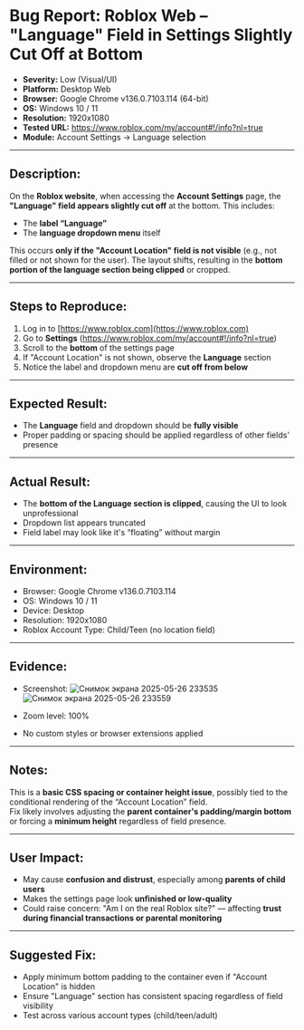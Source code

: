 # Bug Report: Roblox Web – "Language" Field in Settings Slightly Cut Off at Bottom

- **Severity:** Low (Visual/UI)  
- **Platform:** Desktop Web  
- **Browser:** Google Chrome v136.0.7103.114 (64-bit)  
- **OS:** Windows 10 / 11  
- **Resolution:** 1920x1080  
- **Tested URL:** https://www.roblox.com/my/account#!/info?nl=true
- **Module:** Account Settings → Language selection

---

## Description:

On the **Roblox website**, when accessing the **Account Settings** page, the **"Language" field appears slightly cut off** at the bottom. This includes:

- The **label “Language”**  
- The **language dropdown menu** itself

This occurs **only if the "Account Location" field is not visible** (e.g., not filled or not shown for the user). The layout shifts, resulting in the **bottom portion of the language section being clipped** or cropped.

---

## Steps to Reproduce:

1. Log in to [https://www.roblox.com](https://www.roblox.com)  
2. Go to **Settings** (https://www.roblox.com/my/account#!/info?nl=true)
3. Scroll to the **bottom** of the settings page  
4. If "Account Location" is not shown, observe the **Language** section  
5. Notice the label and dropdown menu are **cut off from below**

---

## Expected Result:

- The **Language** field and dropdown should be **fully visible**  
- Proper padding or spacing should be applied regardless of other fields' presence

---

## Actual Result:

- The **bottom of the Language section is clipped**, causing the UI to look unprofessional  
- Dropdown list appears truncated  
- Field label may look like it's “floating” without margin

---

## Environment:

- Browser: Google Chrome v136.0.7103.114  
- OS: Windows 10 / 11  
- Device: Desktop  
- Resolution: 1920x1080  
- Roblox Account Type: Child/Teen (no location field)

---

## Evidence:

- Screenshot: ![Снимок экрана 2025-05-26 233535](https://github.com/user-attachments/assets/16ea9754-d186-4429-bf10-59f11a69ce50)
![Снимок экрана 2025-05-26 233559](https://github.com/user-attachments/assets/d0cbc3bb-ad42-4668-a683-e74d6d776b28)
 
- Zoom level: 100%  
- No custom styles or browser extensions applied

---

## Notes:

This is a **basic CSS spacing or container height issue**, possibly tied to the conditional rendering of the “Account Location” field.  
Fix likely involves adjusting the **parent container's padding/margin bottom** or forcing a **minimum height** regardless of field presence.

---

## User Impact:

- May cause **confusion and distrust**, especially among **parents of child users**  
- Makes the settings page look **unfinished or low-quality**  
- Could raise concern: "Am I on the real Roblox site?" — affecting **trust during financial transactions or parental monitoring**

---

## Suggested Fix:

- Apply minimum bottom padding to the container even if "Account Location" is hidden  
- Ensure "Language" section has consistent spacing regardless of field visibility  
- Test across various account types (child/teen/adult)

